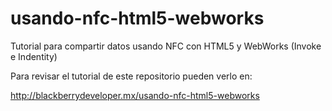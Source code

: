 usando-nfc-html5-webworks
=========================

Tutorial para compartir datos usando NFC con HTML5 y WebWorks (Invoke e Indentity)

Para revisar el tutorial de este repositorio pueden verlo en:

http://blackberrydeveloper.mx/usando-nfc-html5-webworks